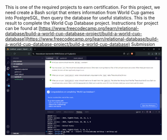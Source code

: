 This is one of the required projects to earn certification. For this project, we need create a Bash script that enters information from World Cup games into PostgreSQL, then query the database for useful statistics.
This is the result to complete the World Cup Database project.
Instructions for  project can be found at [https://www.freecodecamp.org/learn/relational-database/build-a-world-cup-database-project/build-a-world-cup-database](https://www.freecodecamp.org/learn/relational-database/build-a-world-cup-database-project/build-a-world-cup-database)
Submission
![alt text](https://raw.githubusercontent.com/allubie/World_Cup_Database/main/submission.PNG)
